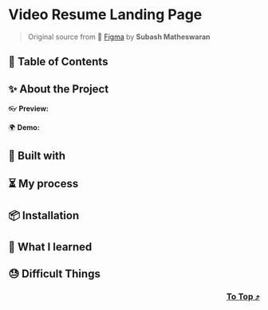 # Video Resume Landing Page

> Original source from 🏀 [Figma](https://www.figma.com/community/file/1046397565619660848) by **Subash Matheswaran**

## 🥷 Table of Contents

## ✨ About the Project

👓 **Preview:**

🌍 **Demo:**

## 👀 Built with

## ⏳ My process

## 📦 Installation

## 🥳 What I learned

## 😓 Difficult Things

<h3 align="right">
      <a href="#readme">To Top ⤴️</a>
</h3>
